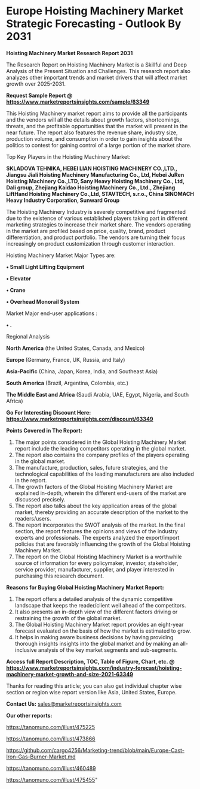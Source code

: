  # Europe Hoisting Machinery Market Strategic Forecasting - Outlook By 2031

<strong>Hoisting Machinery Market Research Report 2031</strong>

The Research Report on Hoisting Machinery Market is a Skillful and Deep Analysis of the Present Situation and Challenges. This research report also analyzes other important trends and market drivers that will affect market growth over 2025-2031.

<strong>Request Sample Report @ <a href=https://www.marketreportsinsights.com/sample/63349>https://www.marketreportsinsights.com/sample/63349</a></strong>

This Hoisting Machinery market report aims to provide all the participants and the vendors will all the details about growth factors, shortcomings, threats, and the profitable opportunities that the market will present in the near future. The report also features the revenue share, industry size, production volume, and consumption in order to gain insights about the politics to contest for gaining control of a large portion of the market share.

Top Key Players in the Hoisting Machinery Market:

<strong>SKLADOVA TEHNIKA, HEBEI LIAN HOISTING MACHINERY CO.,LTD., Jiangsu Jiali Hoisting Machinery Manufacturing Co., Ltd, Hebei JuRen Hoisting Machinery Co.,LTD, Sany Heavy Hoisting Machinery Co., Ltd, Dali group, Zhejiang Kaidao Hoisting Machinery Co., Ltd., Zhejiang LiftHand Hoisting Machinery Co.,Ltd, STAVTECH, s.r.o., China SINOMACH Heavy Industry Corporation, Sunward Group</strong>

The Hoisting Machinery Industry is severely competitive and fragmented due to the existence of various established players taking part in different marketing strategies to increase their market share. The vendors operating in the market are profiled based on price, quality, brand, product differentiation, and product portfolio. The vendors are turning their focus increasingly on product customization through customer interaction.

Hoisting Machinery Market Major Types are:

<strong>• Small Light Lifting Equipment

• Elevator

• Crane

• Overhead Monorail System</strong>

Market Major end-user applications :

<strong>• .</strong>

Regional Analysis

</u><strong><b>North America</b></strong> (the United States, Canada, and Mexico)

<strong><b>Europe </b></strong>(Germany, France, UK, Russia, and Italy)

<strong><b>Asia-Pacific</b></strong> (China, Japan, Korea, India, and Southeast Asia)

<strong><b>South America</b></strong> (Brazil, Argentina, Colombia, etc.)

<strong><b>The Middle East and Africa</b></strong> (Saudi Arabia, UAE, Egypt, Nigeria, and South Africa)

<strong>Go For Interesting Discount Here: <a href=https://www.marketreportsinsights.com/discount/63349>https://www.marketreportsinsights.com/discount/63349</a></strong>

<strong>Points Covered in The Report:</strong>
<ol>
  <li>The major points considered in the Global Hoisting Machinery Market report include the leading competitors operating in the global market.</li>
  <li>The report also contains the company profiles of the players operating in the global market.</li>
  <li>The manufacture, production, sales, future strategies, and the technological capabilities of the leading manufacturers are also included in the report.</li>
  <li>The growth factors of the Global Hoisting Machinery Market are explained in-depth, wherein the different end-users of the market are discussed precisely.</li>
  <li>The report also talks about the key application areas of the global market, thereby providing an accurate description of the market to the readers/users.</li>
  <li>The report incorporates the SWOT analysis of the market. In the final section, the report features the opinions and views of the industry experts and professionals. The experts analyzed the export/import policies that are favorably influencing the growth of the Global Hoisting Machinery Market.</li>
  <li>The report on the Global Hoisting Machinery Market is a worthwhile source of information for every policymaker, investor, stakeholder, service provider, manufacturer, supplier, and player interested in purchasing this research document.</li>
</ol>
<strong>Reasons for Buying Global Hoisting Machinery Market Report:</strong>

<ol>
  <li>The report offers a detailed analysis of the dynamic competitive landscape that keeps the reader/client well ahead of the competitors.</li>
  <li>It also presents an in-depth view of the different factors driving or restraining the growth of the global market.</li>
  <li>The Global Hoisting Machinery Market report provides an eight-year forecast evaluated on the basis of how the market is estimated to grow.</li>
  <li>It helps in making aware business decisions by having providing thorough insights insights into the global market and by making an all-inclusive analysis of the key market segments and sub-segments.</li>
</ol>
<strong>Access full Report Description, TOC, Table of Figure, Chart, etc. @ <a href=https://www.marketreportsinsights.com/industry-forecast/hoisting-machinery-market-growth-and-size-2021-63349>https://www.marketreportsinsights.com/industry-forecast/hoisting-machinery-market-growth-and-size-2021-63349</a></strong>


Thanks for reading this article; you can also get individual chapter wise section or region wise report version like Asia, United States, Europe.

<strong>Contact Us:</strong>
sales@marketreportsinsights.com

<strong>Our other reports:</strong>

<a href=https://tanomuno.com/illust/475225>https://tanomuno.com/illust/475225</a>

<a href=https://tanomuno.com/illust/473866>https://tanomuno.com/illust/473866</a>

<a href=https://github.com/cargo4256/Marketing-trend/blob/main/Europe-Cast-Iron-Gas-Burner-Market.md>https://github.com/cargo4256/Marketing-trend/blob/main/Europe-Cast-Iron-Gas-Burner-Market.md</a>

<a href=https://tanomuno.com/illust/460489>https://tanomuno.com/illust/460489</a>

<a href=https://tanomuno.com/illust/475455>https://tanomuno.com/illust/475455</a>"
